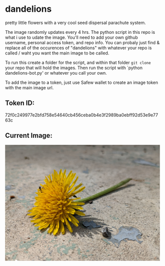 # dandelions
pretty little flowers with a very cool seed dispersal parachute system.

The image randomly updates every 4 hrs. The python script in this repo is what i use to udate the image. You'll need to add your own github username, personal access token, and repo info. You can probaly just find & replace all of the occurences of "dandelions" with whatever your repo is called / waht you want the main image to be called.

To run this create a folder for the script, and within that folder `git clone` your repo that will hold the images. Then run the script with `python dandelions-bot.py' or whatever you call your own.

To add the image to a token, just use Safew wallet to create an image token with the main image url. 

## Token ID:
72f0c249977e2bfd758e54640cb456ceba0b4e3f2989ba0ebff92d53e9e7763c

## Current Image: ##
![dandelion2](https://github.com/rustinmyeye/dandelions/blob/main/dandelions.png?raw=true)
